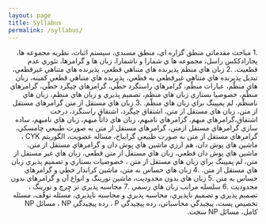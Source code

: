 ```yaml
---
layout: page
title: Syllabus
permalink: /syllabus/
---
```


<div dir="rtl">
.1 مباحث مقدماتي
منطق گزاره اي، منطق مسندي، سيستم اثبات، نظريه مجموعه ها، پجارادککس راسل، مجموعه ها ي
شمارا و ناشمارا، زبان ها و گرامرها، تئوري عدم قطعيت.
.2 زبان هاي منظم
پذيرنده هاي متناهي قطعي، پذيرنده هاي متناهي غيرقطعي، تبديل پذيرنده هاي متناهي غيرقطعي
به قطعي، پذيرنده هاي متناهي قطعي کمينه، زبان هاي منظّم، عبارات منظّم، گرامرهاي راستگرد
خطّي، گرامرهاي چپگرد خطّي، گرامرهاي منظّم، خصوصيا بستاري زبان هاي منظم، تصميم پذيري و
زبان هاي منظم، زبان هاي نامنظّم، لم پمپينگ براي زبان هاي منظّم.
.3 زبان هاي مستقل از متن
گرامرهاي مستقل از متن، زبان هاي مستقل از متن، اشتقاق چپگرد، اشتقاق راستگرد، درخت
اشتقاق،گرامرهاي مبهم، گرامرهاي نامبهم، زبان هاي ذاتاً مبهم، زبان هاي نامبهم، ساده سازي
گرامرهاي مستقل ازمتن، گرامرهاي مستقل از متن به صورت طبيعي چامسکي، گرامرهاي مستقل
از متن به صورت طبيعي گرايباخ، مساله عضويت، الگوريتم CYK ، ماشين هاي پوش دان، هم ارزي
ماشين هاي پوش دان و گرامرهاي مستقل از متن، ماشين هاي پوش دان قطعي، زبان هاي مستقل از
متن قطعي، زبان هاي غير مستقل از متن، لم پمپينگ براي زبان هاي مستقل از متن ، خصوصيات
بستاري و تصميم پذيري زبان هاي مستقل از متن.
.4 زبان هاي حساس به متن، ماشين کراندار خطي و گرامرهاي حساس به متن
.5 زبان هاي بدون محدوديت، ماشين تورينگ و انواع آن و گرامرهاي بدون محدوديت
.6 سلسله مراتب زبان هاي رسمي
.7 محاسبه پذيري
تز چِرچ و تورينگ ، تصميم پذيري و تصميم ناپذيري، محاسبه پذيري و محاسبه ناپذيري، مسئله توقّف،
مسئله تخصيص پست، پيچيدگي محاسباتي، رده پيچيدگي P ، رده پيچيدگي NP ، مسائل NP کامل، مسائل NP سخت.
</div>
